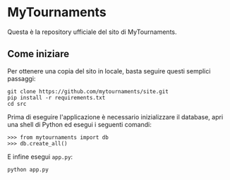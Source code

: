 # MyTournaments
Questa è la repository ufficiale del sito di MyTournaments.

## Come iniziare
Per ottenere una copia del sito in locale, basta seguire questi semplici passaggi:
```
git clone https://github.com/mytournaments/site.git
pip install -r requirements.txt
cd src
```
Prima di eseguire l'applicazione è necessario inizializzare il database, apri una shell di Python ed esegui i seguenti comandi:
```
>>> from mytournaments import db
>>> db.create_all()
```
E infine esegui `app.py`:
```
python app.py
```
